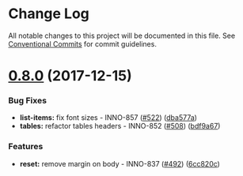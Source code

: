 # Change Log

All notable changes to this project will be documented in this file.
See [Conventional Commits](https://conventionalcommits.org) for commit guidelines.

<a name="0.8.0"></a>

# [0.8.0](https://github.com/ec-europa/europa-component-library/compare/@ec-europa/ecl-tables@0.7.4...@ec-europa/ecl-tables@0.8.0) (2017-12-15)

### Bug Fixes

* **list-items:** fix font sizes - INNO-857 ([#522](https://github.com/ec-europa/europa-component-library/issues/522)) ([dba577a](https://github.com/ec-europa/europa-component-library/commit/dba577a))
* **tables:** refactor tables headers - INNO-852 ([#508](https://github.com/ec-europa/europa-component-library/issues/508)) ([bdf9a67](https://github.com/ec-europa/europa-component-library/commit/bdf9a67))

### Features

* **reset:** remove margin on body - INNO-837 ([#492](https://github.com/ec-europa/europa-component-library/issues/492)) ([6cc820c](https://github.com/ec-europa/europa-component-library/commit/6cc820c))
